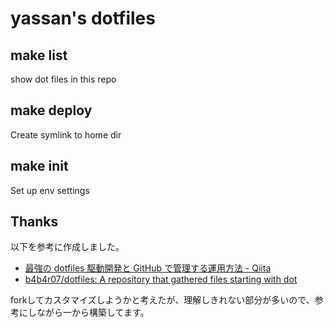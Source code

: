 yassan's dotfiles
==================

## make list

show dot files in this repo

## make deploy

Create symlink to home dir

## make init

Set up env settings


## Thanks

以下を参考に作成しました。

- [最強の dotfiles 駆動開発と GitHub で管理する運用方法 - Qiita](https://qiita.com/b4b4r07/items/b70178e021bef12cd4a2)
- [b4b4r07/dotfiles: A repository that gathered files starting with dot](https://github.com/b4b4r07/dotfiles)

forkしてカスタマイズしようかと考えたが、理解しきれない部分が多いので、参考にしながら一から構築してます。



